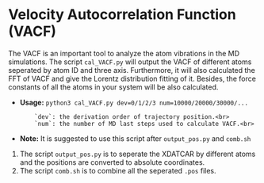 # Velocity Autocorrelation Function (VACF)
The VACF is an important tool to analyze the atom vibrations in the MD simulations. The script `cal_VACF.py` will output the VACF of different atoms seperated by atom ID and three axis. Furthermore, it will also calculated the FFT of VACF and give the Lorentz distribution fitting of it. Besides, the force constants of all the atoms in your system will be also calculated.

   - **Usage:** `python3 cal_VACF.py dev=0/1/2/3 num=10000/20000/30000/...`

             `dev`: the derivation order of trajectory position.<br>
             `num`: the number of MD last steps used to calculate VACF.<br>

   - **Note:** It is suggested to use this script after `output_pos.py` and `comb.sh`
   
1. The script `output_pos.py` is to seperate the XDATCAR by different atoms and the positions are converted to absolute coordinates.
2. The script `comb.sh` is to combine all the seperated `.pos` files.


